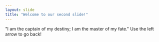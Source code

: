 ```yaml
---
layout: slide
title: "Welcome to our second slide!"
---
```

"I am the captain of my destiny; I am the master of my fate."
Use the left arrow to go back!
